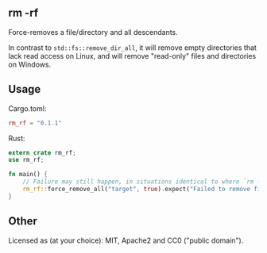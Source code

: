 ## rm -rf

Force-removes a file/directory and all descendants.

In contrast to `std::fs::remove_dir_all`, it will remove
empty directories that lack read access on Linux,
and will remove "read-only" files and directories on Windows.


## Usage

Cargo.toml:

```toml
rm_rf = "0.1.1"
```

Rust:
```rust
extern crate rm_rf;
use rm_rf;

fn main() {
    // Failure may still happen, in situations identical to where `rm -rf` would fail.
    rm_rf::force_remove_all("target", true).expect("Failed to remove file/directory");
}
```


## Other

Licensed as (at your choice): MIT, Apache2 and CC0 ("public domain").
